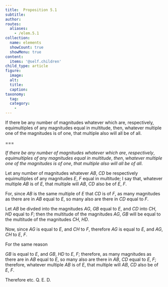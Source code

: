 ```yaml
---
title:  Proposition 5.1
subtitle: 
author:
routes:
  aliases:
    - /elem.5.1
collection:
  name: elements
  showCount: true
  showMenu: true
content:
  items: '@self.children'
child_type: article
figure:
  image:
  alt:
  title:
  caption:
taxonomy:
  tag:
  category:
    - 
---
```


<p><emph>If there be any number of magnitudes whatever which are</emph>, <emph>respectively</emph>, <emph>equimultiples of any magnitudes equal in multitude</emph>, <emph>then</emph>, <emph>whatever multiple one of the magnitudes is of one</emph>, <emph>that multiple also will all be of all</emph>. </p>

===

<p><em>If there be any number of magnitudes whatever which are</em>, <em>respectively</em>, <em>equimultiples of any magnitudes equal in multitude</em>, <em>then</em>, <em>whatever multiple one of the magnitudes is of one</em>, <em>that multiple also will all be of all</em>. </p>

<p>Let any number of magnitudes whatever <em>AB</em>, <em>CD</em> be respectively equimultiples of any magnitudes <em>E</em>, <em>F</em> equal in multitude; I say that, whatever multiple <em>AB</em> is of <em>E</em>, that multiple will <em>AB</em>, <em>CD</em> also be of <em>E</em>, <em>F</em>. 
      </p>

<p>For, since <em>AB</em> is the same multiple of <em>E</em> that <em>CD</em> is of <em>F</em>, as many magnitudes as there are in <em>AB</em> equal to <em>E</em>, so many also are there in <em>CD</em> equal to <em>F</em>. </p>

<p>Let <em>AB</em> be divded into the magnitudes <em>AG</em>, <em>GB</em> equal to <em>E</em>, and <em>CD</em> into <em>CH</em>, <em>HD</em> equal to <em>F</em>; then the multitude of the magnitudes <em>AG</em>, <em>GB</em> will be equal to the multitude of the magnitudes <em>CH</em>, <em>HD</em>. </p>

<p>Now, since <em>AG</em> is equal to <em>E</em>, and <em>CH</em> to <em>F</em>, therefore <em>AG</em> is equal to <em>E</em>, and <em>AG</em>, <em>CH</em> to <em>E</em>, <em>F</em>. </p>

<p>For the same reason </p>

<p><em>GB</em> is equal to <em>E</em>, and <em>GB</em>, <em>HD</em> to <em>E</em>, <em>F</em>; therefore, as many magnitudes as there are in <em>AB</em> equal to <em>E</em>, so many also are there in <em>AB</em>, <em>CD</em> equal to <em>E</em>, <em>F</em>; <pb n="139"/>therefore, whatever multiple <em>AB</em> is of <em>E</em>, that multiple will <em>AB</em>, <em>CD</em> also be of <em>E</em>, <em>F</em>. </p>

<p>Therefore etc. Q. E. D.</p>
